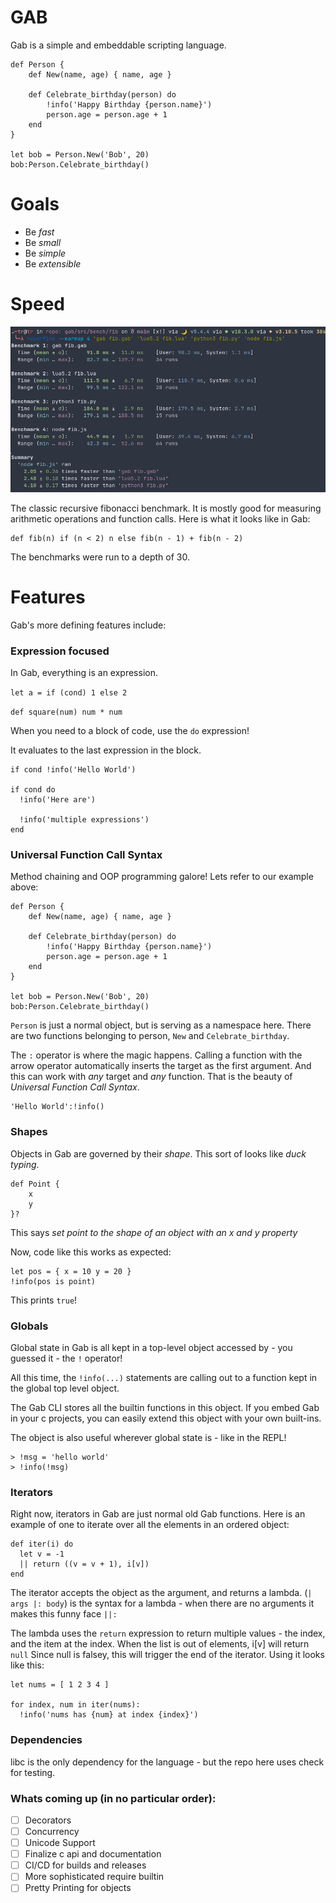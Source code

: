 # GAB

Gab is a simple and embeddable scripting language.

```
def Person {
    def New(name, age) { name, age }

    def Celebrate_birthday(person) do
        !info('Happy Birthday {person.name}')
        person.age = person.age + 1
    end
}

let bob = Person.New('Bob', 20)
bob:Person.Celebrate_birthday()

```

# Goals

 - Be *fast*
 - Be *small*
 - Be *simple*
 - Be *extensible*

# Speed

![Fibonacci Benchmark](res/fib-bench.png)

The classic recursive fibonacci benchmark. It is mostly good for measuring arithmetic operations and function calls. Here is what it looks like in Gab:

```
def fib(n) if (n < 2) n else fib(n - 1) + fib(n - 2)
```

The benchmarks were run to a depth of 30.

# Features

Gab's more defining features include:

### Expression focused

In Gab, everything is an expression. 

`let a = if (cond) 1 else 2`

`def square(num) num * num`

When you need to a block of code, use the `do` expression!

It evaluates to the last expression in the block.

```
if cond !info('Hello World')

if cond do
  !info('Here are')

  !info('multiple expressions')
end
```

### Universal Function Call Syntax

Method chaining and OOP programming galore! Lets refer to our example above:

```
def Person {
    def New(name, age) { name, age }

    def Celebrate_birthday(person) do
        !info('Happy Birthday {person.name}')
        person.age = person.age + 1
    end
}

let bob = Person.New('Bob', 20)
bob:Person.Celebrate_birthday()

```

`Person` is just a normal object, but is serving as a namespace here. There are two functions belonging to person, `New` and `Celebrate_birthday`. 

The `:` operator is where the magic happens. Calling a function with the arrow operator automatically inserts the target as the first argument. And this can work with *any* target and *any* function. That is the beauty of *Universal Function Call Syntax*.

```
'Hello World':!info()
```

### Shapes

Objects in Gab are governed by their *shape*. This sort of looks like *duck typing*.
```
def Point {
    x
    y
}?
```
This says *set point to the shape of an object with an x and y property*

Now, code like this works as expected:
```
let pos = { x = 10 y = 20 }
!info(pos is point)
```
This prints `true`!

### Globals
Global state in Gab is all kept in a top-level object accessed by - you guessed it - the `!` operator!

All this time, the `!info(...)` statements are calling out to a function kept in the global top level object.

The Gab CLI stores all the builtin functions in this object. If you embed Gab in your c projects, you can easily
extend this object with your own built-ins.

The object is also useful wherever global state is - like in the REPL!

```
> !msg = 'hello world'
> !info(!msg)
```

### Iterators
Right now, iterators in Gab are just normal old Gab functions.
Here is an example of one to iterate over all the elements in an ordered object:

```
def iter(i) do
  let v = -1
  || return ((v = v + 1), i[v])
end
```
The iterator accepts the object as the argument, and returns a lambda.
(`| args |: body`) is the syntax for a lambda - when there are no arguments it makes this funny face `||:`

The lambda uses the `return` expression to return multiple values -  the index, and the item at the index. When the list is out of elements, i[v] will return `null`
Since null is falsey, this will trigger the end of the iterator. Using it looks like this:
```
let nums = [ 1 2 3 4 ]

for index, num in iter(nums):
  !info('nums has {num} at index {index}')
```

### Dependencies

libc is the only dependency for the language - but the repo here uses check for testing.

### Whats coming up (in no particular order):

 - [ ] Decorators
 - [ ] Concurrency
 - [ ] Unicode Support
 - [ ] Finalize c api and documentation
 - [ ] CI/CD for builds and releases
 - [ ] More sophisticated require builtin
 - [ ] Pretty Printing for objects
